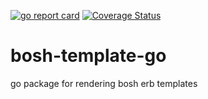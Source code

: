 [![go report card](https://goreportcard.com/badge/github.com/viovanov/bosh-template-go)](https://goreportcard.com/report/github.com/viovanov/bosh-template-go)
[![Coverage Status](https://coveralls.io/repos/github/viovanov/bosh-template-go/badge.svg?branch=master)](https://coveralls.io/github/viovanov/bosh-template-go?branch=master)

# bosh-template-go
go package for rendering bosh erb templates
